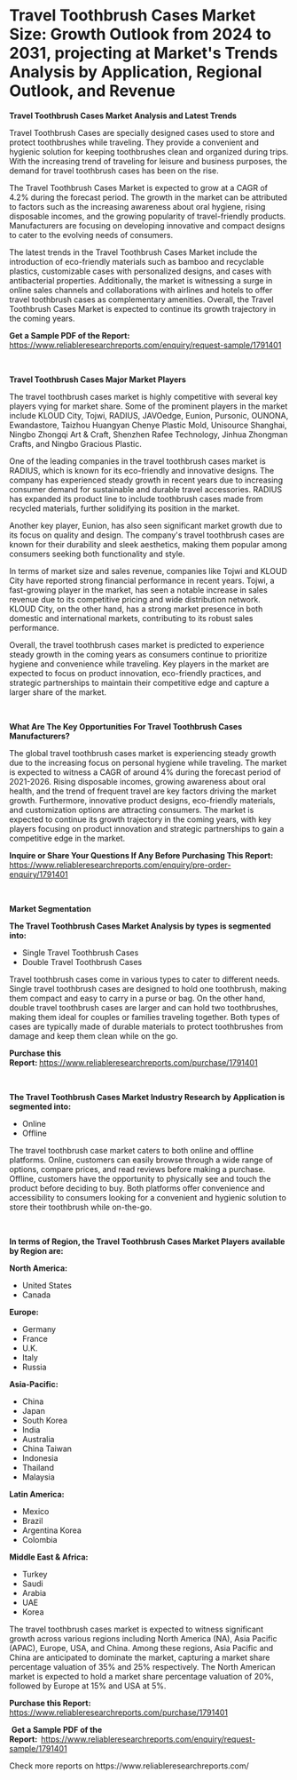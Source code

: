 <p><h1>Travel Toothbrush Cases Market Size: Growth Outlook from 2024 to 2031, projecting at Market's Trends Analysis by Application, Regional Outlook, and Revenue</h1></p><p><strong>Travel Toothbrush Cases Market Analysis and Latest Trends</strong></p>
<p><p>Travel Toothbrush Cases are specially designed cases used to store and protect toothbrushes while traveling. They provide a convenient and hygienic solution for keeping toothbrushes clean and organized during trips. With the increasing trend of traveling for leisure and business purposes, the demand for travel toothbrush cases has been on the rise.</p><p>The Travel Toothbrush Cases Market is expected to grow at a CAGR of 4.2% during the forecast period. The growth in the market can be attributed to factors such as the increasing awareness about oral hygiene, rising disposable incomes, and the growing popularity of travel-friendly products. Manufacturers are focusing on developing innovative and compact designs to cater to the evolving needs of consumers.</p><p>The latest trends in the Travel Toothbrush Cases Market include the introduction of eco-friendly materials such as bamboo and recyclable plastics, customizable cases with personalized designs, and cases with antibacterial properties. Additionally, the market is witnessing a surge in online sales channels and collaborations with airlines and hotels to offer travel toothbrush cases as complementary amenities. Overall, the Travel Toothbrush Cases Market is expected to continue its growth trajectory in the coming years.</p></p>
<p><strong>Get a Sample PDF of the Report:&nbsp;</strong> <a href="https://www.reliableresearchreports.com/enquiry/request-sample/1791401">https://www.reliableresearchreports.com/enquiry/request-sample/1791401</a></p>
<p>&nbsp;</p>
<p><strong>Travel Toothbrush Cases Major Market Players</strong></p>
<p><p>The travel toothbrush cases market is highly competitive with several key players vying for market share. Some of the prominent players in the market include KLOUD City, Tojwi, RADIUS, JAVOedge, Eunion, Pursonic, OUNONA, Ewandastore, Taizhou Huangyan Chenye Plastic Mold, Unisource Shanghai, Ningbo Zhongqi Art & Craft, Shenzhen Rafee Technology, Jinhua Zhongman Crafts, and Ningbo Gracious Plastic.</p><p>One of the leading companies in the travel toothbrush cases market is RADIUS, which is known for its eco-friendly and innovative designs. The company has experienced steady growth in recent years due to increasing consumer demand for sustainable and durable travel accessories. RADIUS has expanded its product line to include toothbrush cases made from recycled materials, further solidifying its position in the market.</p><p>Another key player, Eunion, has also seen significant market growth due to its focus on quality and design. The company's travel toothbrush cases are known for their durability and sleek aesthetics, making them popular among consumers seeking both functionality and style.</p><p>In terms of market size and sales revenue, companies like Tojwi and KLOUD City have reported strong financial performance in recent years. Tojwi, a fast-growing player in the market, has seen a notable increase in sales revenue due to its competitive pricing and wide distribution network. KLOUD City, on the other hand, has a strong market presence in both domestic and international markets, contributing to its robust sales performance.</p><p>Overall, the travel toothbrush cases market is predicted to experience steady growth in the coming years as consumers continue to prioritize hygiene and convenience while traveling. Key players in the market are expected to focus on product innovation, eco-friendly practices, and strategic partnerships to maintain their competitive edge and capture a larger share of the market.</p></p>
<p>&nbsp;</p>
<p><strong>What Are The Key Opportunities For Travel Toothbrush Cases Manufacturers?</strong></p>
<p><p>The global travel toothbrush cases market is experiencing steady growth due to the increasing focus on personal hygiene while traveling. The market is expected to witness a CAGR of around 4% during the forecast period of 2021-2026. Rising disposable incomes, growing awareness about oral health, and the trend of frequent travel are key factors driving the market growth. Furthermore, innovative product designs, eco-friendly materials, and customization options are attracting consumers. The market is expected to continue its growth trajectory in the coming years, with key players focusing on product innovation and strategic partnerships to gain a competitive edge in the market.</p></p>
<p><strong>Inquire or Share Your Questions If Any Before Purchasing This Report:</strong> <a href="https://www.reliableresearchreports.com/enquiry/pre-order-enquiry/1791401">https://www.reliableresearchreports.com/enquiry/pre-order-enquiry/1791401</a></p>
<p>&nbsp;</p>
<p><strong>Market Segmentation</strong></p>
<p><strong>The Travel Toothbrush Cases Market Analysis by types is segmented into:</strong></p>
<p><ul><li>Single Travel Toothbrush Cases</li><li>Double Travel Toothbrush Cases</li></ul></p>
<p><p>Travel toothbrush cases come in various types to cater to different needs. Single travel toothbrush cases are designed to hold one toothbrush, making them compact and easy to carry in a purse or bag. On the other hand, double travel toothbrush cases are larger and can hold two toothbrushes, making them ideal for couples or families traveling together. Both types of cases are typically made of durable materials to protect toothbrushes from damage and keep them clean while on the go.</p></p>
<p><strong>Purchase this Report:&nbsp;</strong><a href="https://www.reliableresearchreports.com/purchase/1791401">https://www.reliableresearchreports.com/purchase/1791401</a></p>
<p>&nbsp;</p>
<p><strong>The Travel Toothbrush Cases Market Industry Research by Application is segmented into:</strong></p>
<p><ul><li>Online</li><li>Offline</li></ul></p>
<p><p>The travel toothbrush case market caters to both online and offline platforms. Online, customers can easily browse through a wide range of options, compare prices, and read reviews before making a purchase. Offline, customers have the opportunity to physically see and touch the product before deciding to buy. Both platforms offer convenience and accessibility to consumers looking for a convenient and hygienic solution to store their toothbrush while on-the-go.</p></p>
<p>&nbsp;</p>
<p><strong>In terms of Region, the Travel Toothbrush Cases Market Players available by Region are:</strong></p>
<p>
    <p> <strong> North America: </strong>
        <ul>
            <li>United States</li>
            <li>Canada</li>
        </ul>
        </p> 
    <p> <strong> Europe: </strong>
        <ul>
            <li>Germany</li>
            <li>France</li>
            <li>U.K.</li>
            <li>Italy</li>
            <li>Russia</li>
        </ul>
        </p> 
    <p> <strong> Asia-Pacific: </strong>
        <ul>
            <li>China</li>
            <li>Japan</li>
            <li>South Korea</li>
            <li>India</li>
            <li>Australia</li>
            <li>China Taiwan</li>
            <li>Indonesia</li>
            <li>Thailand</li>
            <li>Malaysia</li>
        </ul>
        </p> 
    <p> <strong> Latin America: </strong>
        <ul>
            <li>Mexico</li>
            <li>Brazil</li>
            <li>Argentina Korea</li>
            <li>Colombia</li>
        </ul>
        </p> 
    <p> <strong> Middle East & Africa: </strong>
        <ul>
            <li>Turkey</li>
            <li>Saudi</li>
            <li>Arabia</li>
            <li>UAE</li>
            <li>Korea</li>
        </ul>
    </p>
    </p>
<p><p>The travel toothbrush cases market is expected to witness significant growth across various regions including North America (NA), Asia Pacific (APAC), Europe, USA, and China. Among these regions, Asia Pacific and China are anticipated to dominate the market, capturing a market share percentage valuation of 35% and 25% respectively. The North American market is expected to hold a market share percentage valuation of 20%, followed by Europe at 15% and USA at 5%.</p></p>
<p><strong>Purchase this Report: </strong><a href="https://www.reliableresearchreports.com/purchase/1791401">https://www.reliableresearchreports.com/purchase/1791401</a></p>
<p>&nbsp;<strong>Get a Sample PDF of the Report:&nbsp;&nbsp;</strong><a href="https://www.reliableresearchreports.com/enquiry/request-sample/1791401">https://www.reliableresearchreports.com/enquiry/request-sample/1791401</a></p>
<p><strong></strong></p>
<p>Check more reports on https://www.reliableresearchreports.com/</p>